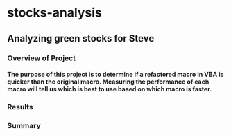 # stocks-analysis

## Analyzing green stocks for Steve

### Overview of Project

#### The purpose of this project is to determine if a refactored macro in VBA is quicker than the original macro. Measuring the performance of each macro will tell us which is best to use based on which macro is faster.

### Results

#### 

### Summary

#### 